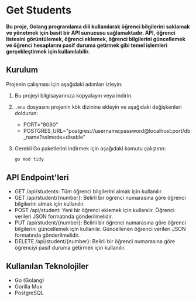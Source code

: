 # Get Students

**Bu proje, Golang programlama dili kullanılarak öğrenci bilgilerini saklamak ve yönetmek için basit bir API sunucusu sağlamaktadır. API, öğrenci listesini görüntülemek, öğrenci eklemek, öğrenci bilgilerini güncellemek ve öğrenci hesaplarını pasif duruma getirmek gibi temel işlemleri gerçekleştirmek için kullanılabilir.**

## Kurulum

Projenin çalışması için aşağıdaki adımları izleyin:

1. Bu projeyi bilgisayarınıza kopyalayın veya indirin.

2. `.env` dosyasını projenin kök dizinine ekleyin ve aşağıdaki değişkenleri doldurun:
   * PORT="8080"
   * POSTGRES_URL="postgres://username:password@localhost:port/db_name?sslmode=disable"


3. Gerekli Go paketlerini indirmek için aşağıdaki komutu çalıştırın:

   ```bash
   go mod tidy


## API Endpoint'leri
* GET /api/students: Tüm öğrenci bilgilerini almak için kullanılır.
* GET /api/student/{number}: Belirli bir öğrenci numarasına göre öğrenci bilgilerini almak için kullanılır.
* POST /api/student: Yeni bir öğrenci eklemek için kullanılır. Öğrenci verileri JSON formatında gönderilmelidir.
* PUT /api/student/{number}: Belirli bir öğrenci numarasına göre öğrenci bilgilerini güncellemek için kullanılır. Güncellenen öğrenci  verileri JSON formatında gönderilmelidir.
* DELETE /api/student/{number}: Belirli bir öğrenci numarasına göre öğrenciyi pasif duruma getirmek için kullanılır.

## Kullanılan Teknolojiler
* Go (Golang)
* Gorilla Mux
* PostgreSQL